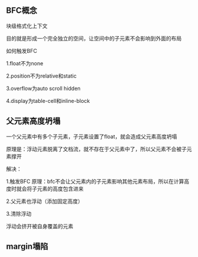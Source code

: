 ## BFC概念

块级格式化上下文

目的就是形成一个完全独立的空间，让空间中的子元素不会影响到外面的布局

如何触发BFC

1.float不为none

2.position不为relative和static

3.overflow为auto scroll hidden

4.display为table-cell和inline-block

## 父元素高度坍塌

一个父元素中有多个子元素，子元素设置了float，就会造成父元素高度坍塌

原理是：浮动元素脱离了文档流，就不存在于父元素中了，所以父元素不会被子元素撑开

解决：

1.触发BFC 原理：bfc不会让父元素内的子元素影响其他元素布局，所以在计算高度时就会将子元素的高度包含进来

2.父元素也浮动（添加固定高度）

3.清除浮动

浮动会挤开被自身覆盖的元素

## margin塌陷